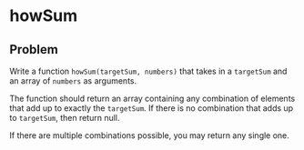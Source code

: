 # howSum

## Problem

Write a function `howSum(targetSum, numbers)` that takes in a `targetSum` and an array of `numbers` as arguments. 

The function should return an array containing any combination of elements that add up to exactly the `targetSum`. If there is no combination that adds up to `targetSum`, then return null.

If there are multiple combinations possible, you may return any single one. 